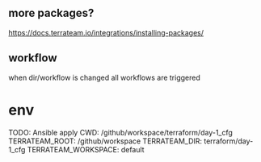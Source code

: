 ## more packages?

https://docs.terrateam.io/integrations/installing-packages/

## workflow

when dir/workflow is changed all workflows are triggered

# env

TODO: Ansible apply
CWD: /github/workspace/terraform/day-1_cfg
TERRATEAM_ROOT: /github/workspace
TERRATEAM_DIR: terraform/day-1_cfg
TERRATEAM_WORKSPACE: default
